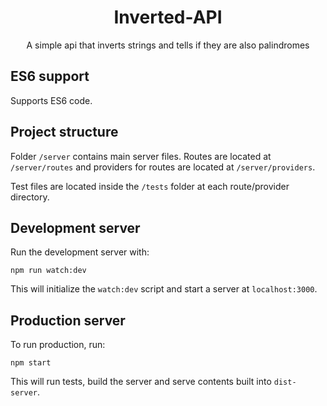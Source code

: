 <div align="center">
  <h1>Inverted-API</h1>
  <p>A simple api that inverts strings and tells if they are also palindromes</p>
</div>

## ES6 support
Supports ES6 code.

## Project structure
Folder ```/server``` contains main server files.
Routes are located at ```/server/routes``` and providers for routes are located at ```/server/providers```.

Test files are located inside the ```/tests``` folder at each route/provider directory.

## Development server
Run the development server with:

```
npm run watch:dev
```

This will initialize the ```watch:dev``` script and start a server at ```localhost:3000```.

## Production server
To run production, run:

```
npm start
```

This will run tests, build the server and serve contents built into ```dist-server```.